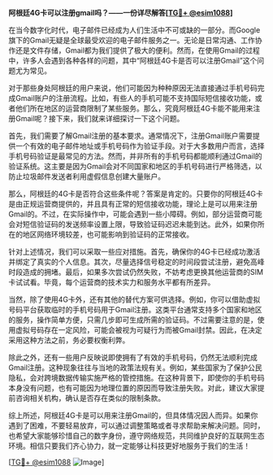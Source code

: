 **阿根廷4G卡可以注册gmail吗？——一份详尽解答[[TG💪+ @esim1088](https://t.me/s/esim1088)]**

在当今数字化时代，电子邮件已经成为人们生活中不可或缺的一部分。而Google旗下的Gmail无疑是全球最受欢迎的电子邮件服务之一。无论是日常沟通、工作协作还是文件存储，Gmail都为我们提供了极大的便利。然而，在使用Gmail的过程中，许多人会遇到各种各样的问题，其中“阿根廷4G卡是否可以注册Gmail”这个问题尤为常见。

对于那些身处阿根廷的用户来说，他们可能因为种种原因无法直接通过手机号码完成Gmail账户的注册流程。比如，有些人的手机可能不支持国际短信接收功能，或者他们所在地区的运营商限制了某些服务。那么，究竟阿根廷4G卡能不能用来注册Gmail呢？接下来，我们就来详细探讨一下这个问题。

首先，我们需要了解Gmail注册的基本要求。通常情况下，注册Gmail账户需要提供一个有效的电子邮件地址或手机号码作为验证手段。对于大多数用户而言，选择手机号码验证是最常见的方法。然而，并非所有的手机号码都能顺利通过Gmail的验证系统。这主要是因为Gmail会对不同国家和地区的手机号码进行严格筛选，以防止垃圾邮件发送者利用虚假信息创建大量账户。

那么，阿根廷的4G卡是否符合这些条件呢？答案是肯定的。只要你的阿根廷4G卡是由正规运营商提供的，并且具有正常的短信接收功能，理论上是可以用来注册Gmail的。不过，在实际操作中，可能会遇到一些小障碍。例如，部分运营商可能会对短信验证码的发送频率设置上限，导致验证码迟迟未能到达。此外，如果你所在的地区网络环境较差，也可能影响到验证码的正常接收。

针对上述情况，我们可以采取一些应对措施。首先，确保你的4G卡已经成功激活并绑定了真实的个人信息。其次，尽量选择信号稳定的时间段尝试注册，避免高峰时段造成的拥堵。最后，如果多次尝试仍然失败，不妨考虑更换其他运营商的SIM卡试试看。毕竟，每个运营商的技术实力和服务水平都有所差异。

当然，除了使用4G卡外，还有其他的替代方案可供选择。例如，你可以借助虚拟号码平台获取临时的手机号码用于Gmail注册。这类平台通常支持多个国家和地区的服务，操作简单方便，只需几步即可生成所需的验证码。不过需要注意的是，使用虚拟号码存在一定风险，可能会被视为可疑行为而被Gmail封禁。因此，在决定采用这种方法之前，务必要权衡利弊。

除此之外，还有一些用户反映说即使拥有了有效的手机号码，仍然无法顺利完成Gmail注册。这种现象往往与当地的政策法规有关。例如，某些国家为了保护公民隐私，会对跨境数据传输实施严格的管控措施。在这种背景下，即使你的手机号码本身没有问题，也有可能因为地理位置的原因而导致注册失败。对此，建议大家提前咨询相关机构，确认是否存在类似的限制条款。

综上所述，阿根廷4G卡是可以用来注册Gmail的，但具体情况因人而异。如果你遇到了困难，不要轻易放弃，可以通过调整策略或者寻求帮助来解决问题。同时，也希望大家能够珍惜自己的数字身份，遵守网络规范，共同维护良好的互联网生态环境。相信只要我们齐心协力，就一定能够让科技更好地服务于我们的生活！

[[TG💪+ @esim1088](https://t.me/s/esim1088) ![Image](https://i.postimg.cc/4NQfJmqS/Snipaste-2025-05-13-00-14-12.png)]